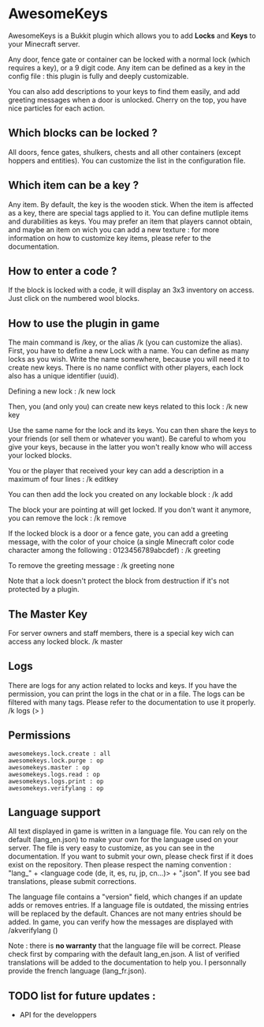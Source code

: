 # AwesomeKeys

AwesomeKeys is a Bukkit plugin which allows you to add **Locks** and **Keys** to your Minecraft server.

Any door, fence gate or container can be locked with a normal lock (which requires a key), or a 9 digit code. Any item can be defined as a key in the config file : this plugin is fully and deeply customizable.

You can also add descriptions to your keys to find them easily, and add greeting messages when a door is unlocked.
Cherry on the top, you have nice particles for each action.

## Which blocks can be locked ?

All doors, fence gates, shulkers, chests and all other containers (except hoppers and entities). You can customize the list in the configuration file.

## Which item can be a key ?

Any item. By default, the key is the wooden stick. When the item is affected as a key, there are special tags applied to it. You can define mutliple items and durabilities as keys. You may prefer an item that players cannot obtain, and maybe an item on wich you can add a new texture : for more information on how to customize key items, please refer to the documentation.

## How to enter a code ?

If the block is locked with a code, it will display an 3x3 inventory on access. Just click on the numbered wool blocks.

## How to use the plugin in game

The main command is /key, or the alias /k (you can customize the alias). First, you have to define a new Lock with a name. You can define as many locks as you wish. Write the name somewhere, because you will need it to create new keys. There is no name conflict with other players, each lock also has a unique identifier (uuid).

Defining a new lock :
	/k new lock <name>

Then, you (and only you) can create new keys related to this lock :
	/k new key <name>

Use the same name for the lock and its keys. You can then share the keys to your friends (or sell them or whatever you want). Be careful to whom you give your keys, because in the latter you won't really know who will access your locked blocks.

You or the player that received your key can add a description in a maximum of four lines :
	/k editkey <line> <description>

You can then add the lock you created on any lockable block :
	/k add <name>

The block your are pointing at will get locked. If you don't want it anymore, you can remove the lock :
	/k remove <name>

If the locked block is a door or a fence gate, you can add a greeting message, with the color of your choice (a single Minecraft color code character among the following : 0123456789abcdef) :
	/k greeting <color code> <greeting message>

To remove the greeting message :
	/k greeting none

Note that a lock doesn't protect the block from destruction if it's not protected by a plugin.

## The Master Key

For server owners and staff members, there is a special key wich can access any locked block.
	/k master

## Logs

There are logs for any action related to locks and keys. If you have the permission, you can print the logs
in the chat or in a file. The logs can be filtered with many tags. Please refer to the documentation to use
it properly.
	/k logs <filters> (> <file>)

## Permissions

	awesomekeys.lock.create : all
	awesomekeys.lock.purge : op
	awesomekeys.master : op
	awesomekeys.logs.read : op
	awesomekeys.logs.print : op
	awesomekeys.verifylang : op

## Language support

All text displayed in game is written in a language file. You can rely on the default (lang\_en.json) to make your own for the language used on your server. The file is very easy to customize, as you can see in the documentation. If you want to submit your own, please check first if it does exist on the repository. Then please respect the naming convention : "lang\_" + <language code (de, it, es, ru, jp, cn...)> + ".json". If you see bad translations, please submit corrections.

The language file contains a "version" field, which changes if an update adds or removes entries. If a language file is outdated, the missing entries will be replaced by the default. Chances are not many entries should be added. In game, you can verify how the messages are displayed with /akverifylang <lang> (<page>)

Note : there is **no warranty** that the language file will be correct. Please check first by comparing with the default lang\_en.json. A list of verified translations will be added to the documentation to help you. I personnally provide the french language (lang\_fr.json).

## TODO list for future updates :
- API for the developpers
